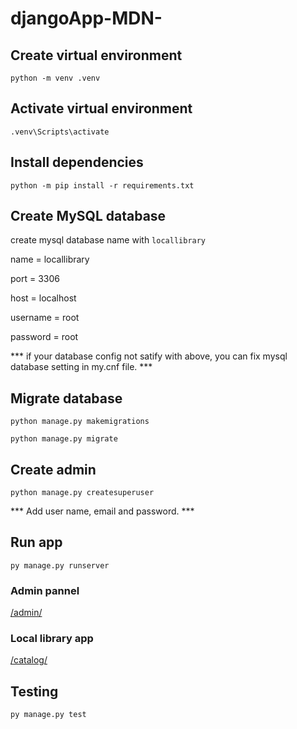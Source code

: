 # djangoApp-MDN-

## Create virtual environment

`python -m venv .venv`

## Activate virtual environment

`.venv\Scripts\activate`

## Install dependencies

`python -m pip install -r requirements.txt`

## Create MySQL database

create mysql database name with `locallibrary`

name = locallibrary

port = 3306

host = localhost

username = root

password = root

*** if your database config not satify with above, you can fix mysql database setting in my.cnf file. ***

## Migrate database

`python manage.py makemigrations`

`python manage.py migrate`

## Create admin

`python manage.py createsuperuser`

*** Add user name, email and password. ***

## Run app

`py manage.py runserver`

### Admin pannel

[/admin/](http://localhost:8000/admin/)

### Local library app

[/catalog/](http://localhost:8000/catalog/)

## Testing

`py manage.py test`
